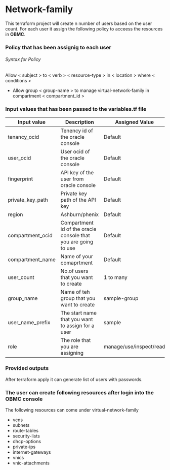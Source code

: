 # Network-family

This terraform project will create n number of users based on the user count. For each user it assign the following policy to acceess the resources in **OBMC**.

### **Policy that has been assignig to each user**

###### Syntax for Policy

Allow < subject > to < verb > < resource-type > in < location > where < conditions >

* Allow group < group-name > to manage virtual-network-family in compartment < compartment_id >

### Input values that has been passed to the variables.tf file


|	 Input value 	    | 	       Description  				        |  	Assigned Value  |
|-----------------  |---------------------------------------|-------------------|
|	tenancy_ocid	    | Tenency id of the oracle console      | 	 Default		    |
|	user_ocid    	    | User ocid of the oracle console	      |	 Default          |
|	fingerprint       | API key of the user from oracle console |	Default         |
|	private_key_path  | Private key path of the API key       |	Default           |
|	region			      | Ashburn/phenix					              |	Default           | 
|	compartment_ocid  | Compartment id of the oracle console that you are going to use |	Default
|	compartment_name  | Name of your comaprtment			        |	Default           |
|	user_count        | No.of users that you want to create   |	1 to many         |
|	group_name		    | Name of teh group that you want to create |  sample-group |
|	user_name_prefix  | The start name that you want to assign for a user|sample  |
|	role			        | The role that you are assigning 	    |	manage/use/inspect/read

### Provided outputs

After terraform apply it can generate list of users with passwords.

### The user can create following resources after login into the **OBMC** console

The following resources can come under virtual-network-family

* vcns
* subnets
* route-tables
* security-lists
* dhcp-options
* private-ips
* internet-gateways
* vnics
* vnic-attachments
